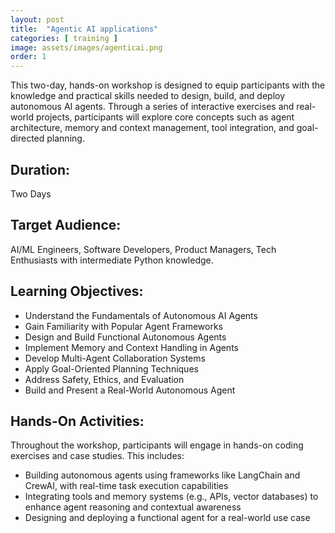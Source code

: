 ```yaml
---
layout: post
title:  "Agentic AI applications"
categories: [ training ]
image: assets/images/agenticai.png
order: 1
---
```


This two-day, hands-on workshop is designed to equip participants with the knowledge and practical skills needed to design, build, and deploy autonomous AI agents. Through a series of interactive exercises and real-world projects, participants will explore core concepts such as agent architecture, memory and context management, tool integration, and goal-directed planning.


## Duration: 

Two Days

## Target Audience:

AI/ML Engineers, Software Developers, Product Managers, Tech Enthusiasts with intermediate Python knowledge.

## Learning Objectives:

- Understand the Fundamentals of Autonomous AI Agents
- Gain Familiarity with Popular Agent Frameworks
- Design and Build Functional Autonomous Agents
- Implement Memory and Context Handling in Agents
- Develop Multi-Agent Collaboration Systems
- Apply Goal-Oriented Planning Techniques
- Address Safety, Ethics, and Evaluation
- Build and Present a Real-World Autonomous Agent

## Hands-On Activities:

Throughout the workshop, participants will engage in hands-on coding exercises and case studies. This includes:

- Building autonomous agents using frameworks like LangChain and CrewAI, with real-time task execution capabilities
- Integrating tools and memory systems (e.g., APIs, vector databases) to enhance agent reasoning and contextual awareness
- Designing and deploying a functional agent for a real-world use case